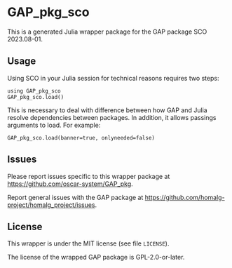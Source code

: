 # GAP_pkg_sco

This is a generated Julia wrapper package for the GAP package SCO 2023.08-01.

## Usage

Using SCO in your Julia session for technical reasons requires two steps:

    using GAP_pkg_sco
    GAP_pkg_sco.load()

This is necessary to deal with difference between how GAP and Julia
resolve dependencies between packages. In addition, it allows passings
arguments to load. For example:

    GAP_pkg_sco.load(banner=true, onlyneeded=false)

## Issues

Please report issues specific to this wrapper package at <https://github.com/oscar-system/GAP_pkg>.

Report general issues with the GAP package at <https://github.com/homalg-project/homalg_project/issues>.

## License

This wrapper is under the MIT license (see file `LICENSE`).

The license of the wrapped GAP package is GPL-2.0-or-later.
